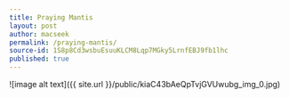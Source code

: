 ```yaml
---
title: Praying Mantis
layout: post
author: macseek
permalink: /praying-mantis/
source-id: 1S8p8Cd3wsbuEsuuKLCM8Lqp7MGky5LrnfEBJ9fb1lhc
published: true
---
```

![image alt text]({{ site.url }}/public/kiaC43bAeQpTvjGVUwubg_img_0.jpg)

